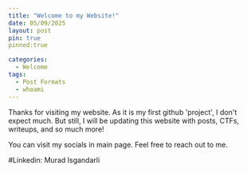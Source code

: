 ```yaml
---
title: "Welcome to my Website!"
date: 05/09/2025
layout: post
pin: true
pinned:true

categories:
  - Welcome
tags:
  - Post Formats
  - whoami
---
```


Thanks for visiting my website. As it is my first github 'project', I don't expect much. But still, I will be updating this website with posts, CTFs, writeups, and so much more!

You can visit my socials in main page.
Feel free to reach out to me. 

#Linkedin: Murad Isgandarli
